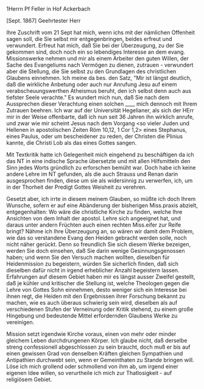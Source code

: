 1Herrn Pf Feller in Hof Ackerbach

 [Sept. 1867]
Geehrtester Herr

Ihre Zuschrift vom 21 Sept hat mich, wenn ichs mit der nämlichen Offenheit sagen soll, die Sie selbst mir entgegenbringen, beides erfreut und verwundert. Erfreut hat mich, daß Sie bei der Überzeugung, zu der Sie gekommen sind, doch noch ein so lebendiges Interesse an dem evang. Missionswerke nehmen und mir als einem Arbeiter den guten Willen, der Sache des Evangeliums nach Vermögen zu dienen, zutrauen - verwundert aber die Stellung, die Sie selbst zu den Grundlagen des christlichen Glaubens einnehmen. 
Ich meine da bes. den Satz, "Mir ist längst deutlich, daß die wirkliche Anbetung oder auch nur Anrufung Jesu auf einem verabscheuungswerthen Atheismus beruht, den ich selbst denn auch aus tiefster Seele verachte." 
Es wundert mich nun, daß Sie nach dem Aussprechen dieser Verachtung einen solchen ____ mich dennoch mit Ihrem Zutrauen beehren. Ich war auf der Universität Hegelianer, als sich der HErr mir in der Weise offenbarte, daß ich nun seit 36 Jahren ihn wirklich anrufe, und zwar wie mir scheint Jesus nach dem Vorgang <so vieler Juden und Hellenen in apostolischen Zeiten Röm 10,12, 1 Cor 1,2> eines Stephanus, eines Paulus, oder um bescheidener zu reden, der Christen die Plinius kannte, die Christi Lob als das eines Gottes sangen.

Mit Textkritik hatte ich Gelegenheit mich eingehend zu beschäftigen da ich das NT in eine indische Sprache übersetzte und mit allen Hilfsmitteln den Sinn jedes Worts gründlich zu erforschen bemüht war. Doch habe ich keine andere Lehre im NT gefunden, als die auch Strauss und Renan darin ausgesprochen finden, diese um sie als widersinnig zu verwerfen, ich, um in der Thorheit der Predigt Gottes Weisheit zu verehren.

Gesetzt aber, ich irrte in diesem meinem Glauben, so müßte ich doch Ihrem Wunsche, sofern er auf eine Abänderung der bisherigen Miss.praxis abzielt, entgegenhalten: Wo wäre die christliche Kirche zu finden, welche Ihre Ansichten von dem Inhalt der apostol. Lehre sich angeeignet hat, und daraus unter andern Früchten auch einen rechten Miss.eifer zur Reife bringt? Nähme ich Ihre Überzeugung an, so wären wir damit dem Problem, wie das so verstandene Evang den Heiden gebracht werden solle, noch nicht näher gerückt. Denn so freundlich Sie sich diesem Werke bezeigen, werden Sie doch einsehen, daß Sie darin wenige Gesinnungsgenossen haben; und wenn Sie den Versuch machen wollten, dieselben für Heidenmission zu begeistern, würden Sie sicherlich finden, daß sich dieselben dafür nicht in irgend erheblicher Anzahl begeistern lassen. Erfahrungen auf diesem Gebiet haben mir es längst ausser Zweifel gestellt, daß je kühler und kritischer die Stellung ist, welche Theologen gegen die Lehre von Gottes Sohn einnehmen, desto weniger sich ein Interesse bei ihnen regt, die Heiden mit den Ergebnissen ihrer Forschung bekannt zu machen, wie es auch überaus schwierig sein wird, dieselben als auf verschiedenen Stufen der Verneinung oder Kritik stehend, zu einem große Hingebung und bedeutende Mittel erfordernden Glaubens Werke zu vereinigen.

Mission setzt irgendwie Kirche voraus, einen von mehr oder minder gleichem Leben durchdrungenen Körper. Ich glaube nicht, daß derselbe streng confessionell abgeschlossen zu sein braucht, doch muß er bis auf einen gewissen Grad von denselben Kräften gleichen Sympathien und Antipathien durchwebt sein, wenn er Gemeinthaten zu Stande bringen will. Löse ich mich grollend oder schmollend von ihm ab, um irgend einer eigenen Idee willen, so verurtheile ich mich zur Thatlosigkeit - auf religiösem Gebiet.
